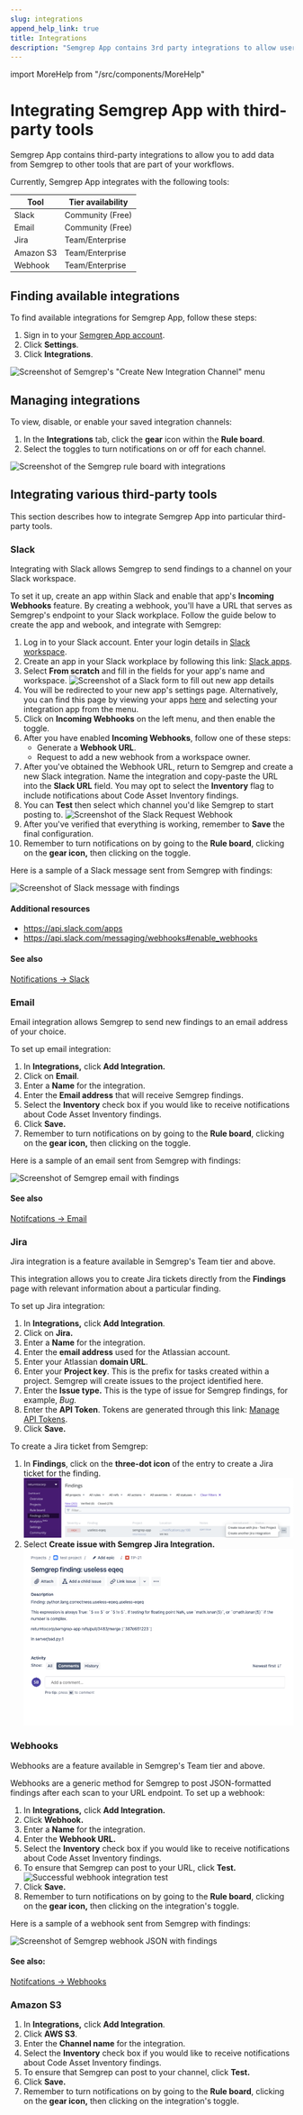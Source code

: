 ```yaml
---
slug: integrations
append_help_link: true
title: Integrations
description: "Semgrep App contains 3rd party integrations to allow users to add data from Semgrep to other tools that are part of their workflows."
---
```


import MoreHelp from "/src/components/MoreHelp"

# Integrating Semgrep App with third-party tools

Semgrep App contains third-party integrations to allow you to add data from Semgrep to other tools that are part of your workflows.

Currently, Semgrep App integrates with the following tools:

| Tool | Tier availability |
| ---- | ---------------- |
| Slack | Community (Free) |
| Email | Community (Free) |
| Jira | Team/Enterprise |
| Amazon S3 | Team/Enterprise |
| Webhook | Team/Enterprise |

## Finding available integrations

To find available integrations for Semgrep App, follow these steps:

1. Sign in to your [Semgrep App account](https://semgrep.dev/).
2. Click **Settings**.
3. Click **Integrations**.

![Screenshot of Semgrep's "Create New Integration Channel" menu](../img/integration-firstview.png)<br />

## Managing integrations

To view, disable, or enable your saved integration channels:

1. In the **Integrations** tab, click the **gear** icon within the **Rule board**.
2. Select the toggles to turn notifications on or off for each channel.

![Screenshot of the Semgrep rule board with integrations](../img/integration-ruleboard.png)<br />

## Integrating various third-party tools

This section describes how to integrate Semgrep App into particular third-party tools.

### Slack

Integrating with Slack allows Semgrep to send findings to a channel on your Slack workspace.

To set it up, create an app within Slack and enable that app's **Incoming Webhooks** feature. By creating a webhook, you'll have a URL that serves as Semgrep's endpoint to your Slack workplace. Follow the guide below to create the app and webook, and integrate with Semgrep:

1. Log in to your Slack account. Enter your login details in [Slack workspace](https://slack.com/workspace-signin).
2. Create an app in your Slack workplace by following this link: [Slack apps](https://api.slack.com/apps?new_app=1).
3. Select **From scratch** and fill in the fields for your app's name and workspace.
![Screenshot of a Slack form to fill out new app details](../img/slack-create-app-name.png)
4. You will be redirected to your new app's settings page. Alternatively, you can find this page by viewing your apps [here](https://api.slack.com/apps) and selecting your integration app from the menu.
5. Click on **Incoming Webhooks** on the left menu, and then enable the toggle.
6. After you have enabled **Incoming Webhooks**, follow one of these steps:
    - Generate a **Webhook URL**.
    - Request to add a new webhook from a workspace owner.
7. After you've obtained the Webhook URL, return to Semgrep and create a new Slack integration. Name the integration and copy-paste the URL into the **Slack URL** field. You may opt to select the **Inventory** flag to include notifications about Code Asset Inventory findings.
8. You can **Test** then select which channel you'd like Semgrep to start posting to.
![Screenshot of the Slack Request Webhook  ](../img/slack-integration-hooktest.png)<br />
9. After you've verified that everything is working, remember to **Save** the final configuration.
10. Remember to turn notifications on by going to the **Rule board**, clicking on the **gear icon,** then clicking on the toggle.

Here is a sample of a Slack message sent from Semgrep with findings:

![Screenshot of Slack message with findings ](../img/slack-semgrep-findings.png)<br />

#### Additional resources

* https://api.slack.com/apps
* https://api.slack.com/messaging/webhooks#enable_webhooks

#### See also

[Notifications -> Slack](notifications.md/#slack)

### Email

Email integration allows Semgrep to send new findings to an email address of your choice.

To set up email integration:

1. In **Integrations,** click **Add Integration.**
2. Click on **Email**.
3. Enter a **Name** for the integration.
4. Enter the **Email address** that will receive Semgrep findings.
5. Select the **Inventory** check box if you would like to receive notifications about Code Asset Inventory findings.
6. Click **Save.**
7. Remember to turn notifications on by going to the **Rule board**, clicking on the **gear icon,** then clicking on the toggle.

Here is a sample of an email sent from Semgrep with findings:

![Screenshot of Semgrep email with findings ](../img/integrations-email-findings.png)<br />

#### See also
[Notifcations -> Email](notifications.md/#email)

### Jira

Jira integration is a feature available in Semgrep's Team tier and above.

This integration allows you to create Jira tickets directly from the **Findings** page with relevant information about a particular finding.

To set up Jira integration:

1. In **Integrations,** click **Add Integration**.
2. Click on **Jira.**
3. Enter a **Name** for the integration.
4. Enter the **email address** used for the Atlassian account.
5. Enter your Atlassian **domain URL**.
6. Enter your **Project key**. This is the prefix for tasks created within a project. Semgrep will create issues to the project identified here.
7. Enter the **Issue type.** This is the type of issue for Semgrep findings, for example, *Bug.*
8. Enter the **API Token**. Tokens are generated through this link: [Manage API Tokens](https://support.atlassian.com/atlassian-account/docs/manage-api-tokens-for-your-atlassian-account).
9. Click **Save.**

To create a Jira ticket from Semgrep:

1. In **Findings**, click on the **three-dot icon** of the entry to create a Jira ticket for the finding.
![Creating a Jira ticket from the Findings page](../img/jira-findings-page.png)<br />
2. Select **Create issue with Semgrep Jira Integration.**
![Output of Jira integration](../img/jira-template.png)


### Webhooks

Webhooks are a feature available in Semgrep's Team tier and above.

Webhooks are a generic method for Semgrep to post JSON-formatted findings after each scan to your URL endpoint.  To set up a webhook:

1. In **Integrations,** click **Add Integration.**
2. Click **Webhook.**
3. Enter a **Name** for the integration.
4. Enter the **Webhook URL.**
5. Select the **Inventory** check box if you would like to receive notifications about Code Asset Inventory findings.
6. To ensure that Semgrep can post to your URL, click **Test.** 
![Successful webhook integration test](../img/webhook-successful-test.png)<br />
7. Click **Save.**
8. Remember to turn notifications on by going to the **Rule board**, clicking on the **gear icon,** then clicking on the integration's toggle.

Here is a sample of a webhook sent from Semgrep with findings:

![Screenshot of Semgrep webhook JSON with findings ](../img/integrations-webhook-findings.png)<br />


#### See also:

[Notifcations -> Webhooks](notifications.md/#webhooks)

### Amazon S3

1. In **Integrations,** click **Add Integration**.
2. Click **AWS S3**.
3. Enter the **Channel name** for the integration.
4. Select the **Inventory** check box if you would like to receive notifications about Code Asset Inventory findings.
5. To ensure that Semgrep can post to your channel, click **Test.** 
6. Click **Save.**
7. Remember to turn notifications on by going to the **Rule board**, clicking on the **gear icon,** then clicking on the integration's toggle.

<MoreHelp />

